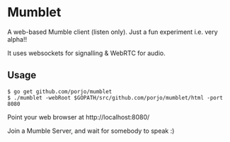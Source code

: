 # Mumblet

A web-based Mumble client (listen only). Just a fun experiment i.e. very alpha!!

It uses websockets for signalling & WebRTC for audio.

## Usage

```
$ go get github.com/porjo/mumblet
$ ./mumblet -webRoot $GOPATH/src/github.com/porjo/mumblet/html -port 8080
```

Point your web browser at http://localhost:8080/

Join a Mumble Server, and wait for somebody to speak :)
